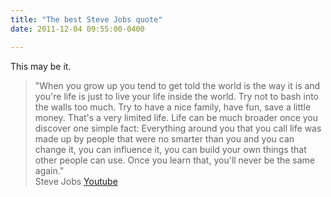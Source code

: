 ```yaml
---
title: "The best Steve Jobs quote"
date: 2011-12-04 09:55:00-0400

---
```


This may be it.

> "When you grow up you tend to get told the world is the way it is and you're life is just to live your life inside the world. Try not to bash into the walls too much. Try to have a nice family, have fun, save a little money. That's a very limited life. Life can be much broader once you discover one simple fact: Everything around you that you call life was made up by people that were no smarter than you and you can change it, you can influence it, you can build your own things that other people can use. Once you learn that, you'll never be the same again."  
> Steve Jobs [Youtube](http://www.youtube.com/watch?v=UvEiSa6_EPA)
